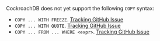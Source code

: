 CockroachDB does not yet support the following `COPY` syntax:

  - `COPY ... WITH FREEZE`. [Tracking GitHub Issue](https://github.com/cockroachdb/cockroach/issues/85573)
  - `COPY ... WITH QUOTE`. [Tracking GitHub Issue](https://github.com/cockroachdb/cockroach/issues/85574)
  - `COPY ... FROM ... WHERE <expr>`. [Tracking GitHub Issue](https://github.com/cockroachdb/cockroach/issues/54580)
